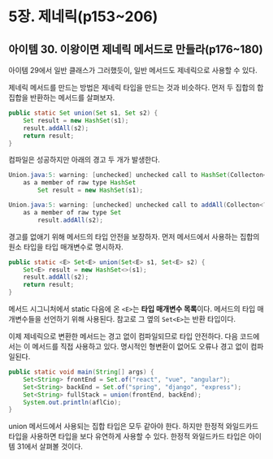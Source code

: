 # 5장. 제네릭(p153~206)

## 아이템 30. 이왕이면 제네릭 메서드로 만들라(p176~180)

아이템 29에서 일반 클래스가 그러했듯이, 일반 메서드도 제네릭으로 사용할 수 있다. 

제네릭 메서드를 만드는 방법은 제네릭 타입을 만드는 것과 비슷하다. 먼저 두 집합의 합집합을 반환하는 메서드를 살펴보자.

```java
public static Set union(Set s1, Set s2) {
    Set result = new HashSet(s1);
    result.addAll(s2);
    return result;
}
```

컴파일은 성공하지만 아래의 경고 두 개가 발생한다.

```java
Union.java:5: warning: [unchecked] unchecked call to HashSet(Collecton<? extends E>)
    as a member of raw type HashSet
    	Set result = new HashSet(s1);

Union.java:5: warning: [unchecked] unchecked call to addAll(Collecton<? extends E>)
    as a member of raw type Set
    	result.addAll(s2);
```

경고를 없애기 위해 메서드의 타입 안전을 보장하자. 먼저 메서드에서 사용하는 집합의 원소 타입을 타입 매개변수로 명시하자. 

```java
public static <E> Set<E> union(Set<E> s1, Set<E> s2) {
    Set<E> result = new HashSet<>(s1);
    result.addAll(s2);
    return result;
}
```

메서드 시그니처에서 static 다음에 온 `<E>`는 **타입 매개변수 목록**이다. 메서드의 타입 매개변수들을 선언하기 위해 사용된다. 참고로 그 옆의 `Set<E>`는 반환 타입이다.

이제 제네릭으로 변환한 메서드는 경고 없이 컴파일되므로 타입 안전하다. 다음 코드에서는 이 메서드를 직접 사용하고 있다. 명시적인 형변환이 없어도 오류나 경고 없이 컴파일된다.

```java
public static void main(String[] args) {
    Set<String> frontEnd = Set.of("react", "vue", "angular");
    Set<String> backEnd = Set.of("spring", "django", "express");
    Set<String> fullStack = union(frontEnd, backEnd);
    System.out.println(aflCio);
}
```

union 메서드에서 사용되는 집합 타입은 모두 같아야 한다. 하지만 한정적 와일드카드 타입을 사용하면 타입을 보다 유연하게 사용할 수 있다. 한정적 와일드카드 타입은 아이템 31에서 살펴볼 것이다.

